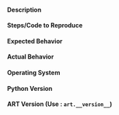 #### Description

#### Steps/Code to Reproduce

#### Expected Behavior

#### Actual Behavior

#### Operating System

#### Python Version

#### ART Version (Use : `art.__version__`)
